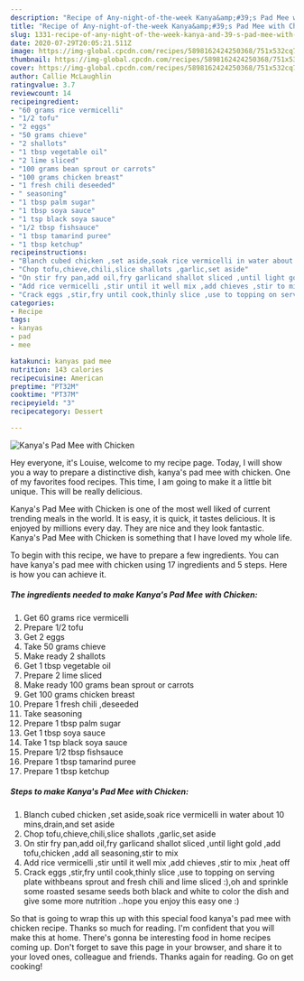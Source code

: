 ```yaml
---
description: "Recipe of Any-night-of-the-week Kanya&amp;#39;s Pad Mee with Chicken"
title: "Recipe of Any-night-of-the-week Kanya&amp;#39;s Pad Mee with Chicken"
slug: 1331-recipe-of-any-night-of-the-week-kanya-and-39-s-pad-mee-with-chicken
date: 2020-07-29T20:05:21.511Z
image: https://img-global.cpcdn.com/recipes/5898162424250368/751x532cq70/kanyas-pad-mee-with-chicken-recipe-main-photo.jpg
thumbnail: https://img-global.cpcdn.com/recipes/5898162424250368/751x532cq70/kanyas-pad-mee-with-chicken-recipe-main-photo.jpg
cover: https://img-global.cpcdn.com/recipes/5898162424250368/751x532cq70/kanyas-pad-mee-with-chicken-recipe-main-photo.jpg
author: Callie McLaughlin
ratingvalue: 3.7
reviewcount: 14
recipeingredient:
- "60 grams rice vermicelli"
- "1/2 tofu"
- "2 eggs"
- "50 grams chieve"
- "2 shallots"
- "1 tbsp vegetable oil"
- "2 lime sliced"
- "100 grams bean sprout or carrots"
- "100 grams chicken breast"
- "1 fresh chili deseeded"
- " seasoning"
- "1 tbsp palm sugar"
- "1 tbsp soya sauce"
- "1 tsp black soya sauce"
- "1/2 tbsp fishsauce"
- "1 tbsp tamarind puree"
- "1 tbsp ketchup"
recipeinstructions:
- "Blanch cubed chicken ,set aside,soak rice vermicelli in water about 10 mins,drain,and set aside"
- "Chop tofu,chieve,chili,slice shallots ,garlic,set aside"
- "On stir fry pan,add oil,fry garlicand shallot sliced ,until light gold ,add tofu,chicken ,add all seasoning,stir to mix"
- "Add rice vermicelli ,stir until it well mix ,add chieves ,stir to mix ,heat off"
- "Crack eggs ,stir,fry until cook,thinly slice ,use to topping on serving plate withbeans sprout and fresh chili and lime sliced :),oh and sprinkle some roasted sesame seeds both black and white to color the dish and give some more nutrition ..hope you enjoy this easy one :)"
categories:
- Recipe
tags:
- kanyas
- pad
- mee

katakunci: kanyas pad mee 
nutrition: 143 calories
recipecuisine: American
preptime: "PT32M"
cooktime: "PT37M"
recipeyield: "3"
recipecategory: Dessert

---
```



![Kanya&#39;s Pad Mee with Chicken](https://img-global.cpcdn.com/recipes/5898162424250368/751x532cq70/kanyas-pad-mee-with-chicken-recipe-main-photo.jpg)

Hey everyone, it's Louise, welcome to my recipe page. Today, I will show you a way to prepare a distinctive dish, kanya&#39;s pad mee with chicken. One of my favorites food recipes. This time, I am going to make it a little bit unique. This will be really delicious.



Kanya&#39;s Pad Mee with Chicken is one of the most well liked of current trending meals in the world. It is easy, it is quick, it tastes delicious. It is enjoyed by millions every day. They are nice and they look fantastic. Kanya&#39;s Pad Mee with Chicken is something that I have loved my whole life.


To begin with this recipe, we have to prepare a few ingredients. You can have kanya&#39;s pad mee with chicken using 17 ingredients and 5 steps. Here is how you can achieve it.

<!--inarticleads1-->

##### The ingredients needed to make Kanya&#39;s Pad Mee with Chicken:

1. Get 60 grams rice vermicelli
1. Prepare 1/2 tofu
1. Get 2 eggs
1. Take 50 grams chieve
1. Make ready 2 shallots
1. Get 1 tbsp vegetable oil
1. Prepare 2 lime sliced
1. Make ready 100 grams bean sprout or carrots
1. Get 100 grams chicken breast
1. Prepare 1 fresh chili ,deseeded
1. Take  seasoning
1. Prepare 1 tbsp palm sugar
1. Get 1 tbsp soya sauce
1. Take 1 tsp black soya sauce
1. Prepare 1/2 tbsp fishsauce
1. Prepare 1 tbsp tamarind puree
1. Prepare 1 tbsp ketchup




<!--inarticleads2-->

##### Steps to make Kanya&#39;s Pad Mee with Chicken:

1. Blanch cubed chicken ,set aside,soak rice vermicelli in water about 10 mins,drain,and set aside
1. Chop tofu,chieve,chili,slice shallots ,garlic,set aside
1. On stir fry pan,add oil,fry garlicand shallot sliced ,until light gold ,add tofu,chicken ,add all seasoning,stir to mix
1. Add rice vermicelli ,stir until it well mix ,add chieves ,stir to mix ,heat off
1. Crack eggs ,stir,fry until cook,thinly slice ,use to topping on serving plate withbeans sprout and fresh chili and lime sliced :),oh and sprinkle some roasted sesame seeds both black and white to color the dish and give some more nutrition ..hope you enjoy this easy one :)




So that is going to wrap this up with this special food kanya&#39;s pad mee with chicken recipe. Thanks so much for reading. I'm confident that you will make this at home. There's gonna be interesting food in home recipes coming up. Don't forget to save this page in your browser, and share it to your loved ones, colleague and friends. Thanks again for reading. Go on get cooking!
